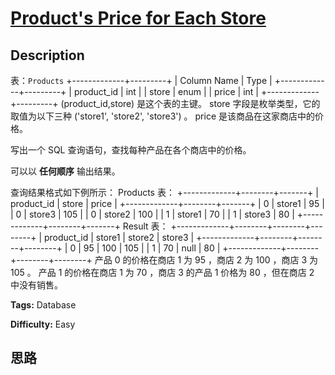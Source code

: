 # [Product's Price for Each Store][title]

## Description

表：`Products`
            +-------------+---------+    | Column Name | Type    |    +-------------+---------+    | product_id  | int     |    | store       | enum    |    | price       | int     |    +-------------+---------+    (product_id,store) 是这个表的主键。    store 字段是枚举类型，它的取值为以下三种 ('store1', 'store2', 'store3') 。    price 是该商品在这家商店中的价格。

写出一个 SQL 查询语句，查找每种产品在各个商店中的价格。

可以以 **任何顺序** 输出结果。

查询结果格式如下例所示：
            Products 表：    +-------------+--------+-------+    | product_id  | store  | price |    +-------------+--------+-------+    | 0           | store1 | 95    |    | 0           | store3 | 105   |    | 0           | store2 | 100   |    | 1           | store1 | 70    |    | 1           | store3 | 80    |    +-------------+--------+-------+    Result 表：    +-------------+--------+--------+--------+    | product_id  | store1 | store2 | store3 |    +-------------+--------+--------+--------+    | 0           | 95     | 100    | 105    |    | 1           | 70     | null   | 80     |    +-------------+--------+--------+--------+    产品 0 的价格在商店 1 为 95 ，商店 2 为 100 ，商店 3 为 105 。    产品 1 的价格在商店 1 为 70 ，商店 3 的产品 1 价格为 80 ，但在商店 2 中没有销售。    


**Tags:** Database

**Difficulty:** Easy

## 思路

[title]: https://leetcode-cn.com/problems/products-price-for-each-store
